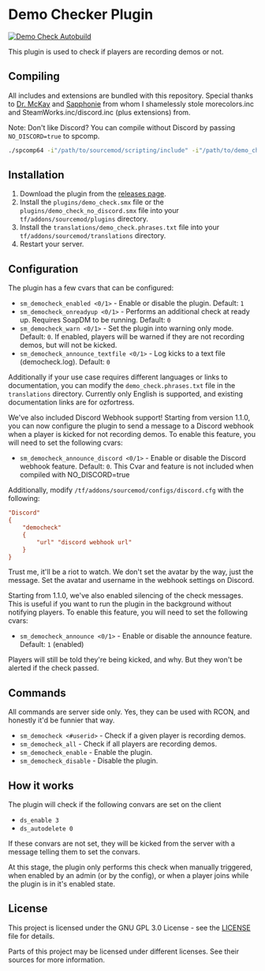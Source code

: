 # Demo Checker Plugin
[![Demo Check Autobuild](https://github.com/ozfortress/demo_check_plugin/actions/workflows/build.yml/badge.svg)](https://github.com/ozfortress/demo_check_plugin/actions/workflows/build.yml)

This plugin is used to check if players are recording demos or not.

## Compiling

All includes and extensions are bundled with this repository. Special thanks to [Dr. McKay](https://github.com/DoctorMcKay/sourcemod-plugins/blob/master/scripting/include/morecolors.inc) and [Sapphonie](https://github.com/sapphonie/StAC-tf2) from whom I shamelessly stole morecolors.inc and SteamWorks.inc/discord.inc (plus extensions) from.

Note: Don't like Discord? You can compile without Discord by passing `NO_DISCORD=true` to spcomp.

```bash
./spcomp64 -i"/path/to/sourcemod/scripting/include" -i"/path/to/demo_check/repo/clone/scripting/include" NO_DISCORD=true "/path/to/demo_check/repo/clone/scripting/demo_check.sp" -o "/path/to/demo_check/repo/clone/plugins/demo_check_no_demo.smx"
```

## Installation

1. Download the plugin from the [releases page](https://github.com/ozfortres/demo-check-plugin/releases).
2. Install the `plugins/demo_check.smx` file or the `plugins/demo_check_no_discord.smx` file into your `tf/addons/sourcemod/plugins` directory.
3. Install the `translations/demo_check.phrases.txt` file into your `tf/addons/sourcemod/translations` directory.
4. Restart your server.

## Configuration

The plugin has a few cvars that can be configured:

- `sm_democheck_enabled <0/1>` - Enable or disable the plugin. Default: `1`
- `sm_democheck_onreadyup <0/1>` - Performs an additional check at ready up. Requires SoapDM to be running. Default: `0`
- `sm_democheck_warn <0/1>` - Set the plugin into warning only mode. Default: `0`. If enabled, players will be warned if they are not recording demos, but will not be kicked.
- `sm_democheck_announce_textfile <0/1>` - Log kicks to a text file (democheck.log). Default: `0`

Additionally if your use case requires different languages or links to documentation, you can modify the `demo_check.phrases.txt` file in the `translations` directory. Currently only English is supported, and existing documentation links are for ozfortress.

We've also included Discord Webhook support! Starting from version 1.1.0, you can now configure the plugin to send a message to a Discord webhook when a player is kicked for not recording demos. To enable this feature, you will need to set the following cvars:

- `sm_democheck_announce_discord <0/1>` - Enable or disable the Discord webhook feature. Default: `0`. This Cvar and feature is not included when compiled with NO_DISCORD=true

Additionally, modify `/tf/addons/sourcemod/configs/discord.cfg` with the following:

```cfg
"Discord"
{
    "democheck"
    {
        "url" "discord webhook url"
    }
}
```

Trust me, it'll be a riot to watch. We don't set the avatar by the way, just the message. Set the avatar and username in the webhook settings on Discord.

Starting from 1.1.0, we've also enabled silencing of the check messages. This is useful if you want to run the plugin in the background without notifying players. To enable this feature, you will need to set the following cvars:

- `sm_democheck_announce <0/1>` - Enable or disable the announce feature. Default: `1` (enabled)

Players will still be told they're being kicked, and why. But they won't be alerted if the check passed.

## Commands

All commands are server side only. Yes, they can be used with RCON, and honestly it'd be funnier that way.

- `sm_democheck <#userid>` - Check if a given player is recording demos.
- `sm_democheck_all` - Check if all players are recording demos.
- `sm_democheck_enable` - Enable the plugin.
- `sm_democheck_disable` - Disable the plugin.

## How it works

The plugin will check if the following convars are set on the client

- `ds_enable 3`
- `ds_autodelete 0`

If these convars are not set, they will be kicked from the server with a message telling them to set the convars.

At this stage, the plugin only performs this check when manually triggered, when enabled by an admin (or by the config), or when a player joins while the plugin is in it's enabled state.

## License

This project is licensed under the GNU GPL 3.0 License - see the [LICENSE](LICENSE) file for details.

Parts of this project may be licensed under different licenses. See their sources for more information.
